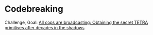 # Codebreaking
Challenge, Goal: [All cops are broadcasting: Obtaining the secret TETRA primitives after decades in the shadows](https://youtu.be/MXPBkWvlN8c)
